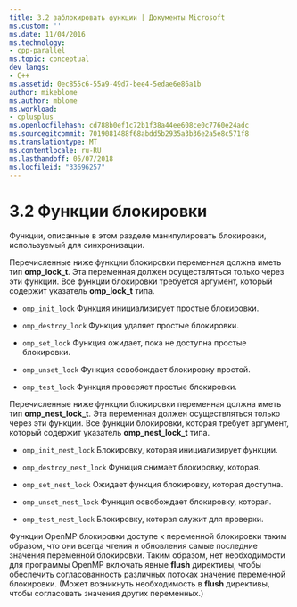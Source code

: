 ```yaml
---
title: 3.2 заблокировать функции | Документы Microsoft
ms.custom: ''
ms.date: 11/04/2016
ms.technology:
- cpp-parallel
ms.topic: conceptual
dev_langs:
- C++
ms.assetid: 0ec855c6-55a9-49d7-bee4-5edae6e86a1b
author: mikeblome
ms.author: mblome
ms.workload:
- cplusplus
ms.openlocfilehash: cd788b0ef1c72b1f38a44ee608ce0c7760e24adc
ms.sourcegitcommit: 7019081488f68abdd5b2935a3b36e2a5e8c571f8
ms.translationtype: MT
ms.contentlocale: ru-RU
ms.lasthandoff: 05/07/2018
ms.locfileid: "33696257"
---
```

# <a name="32-lock-functions"></a>3.2 Функции блокировки
Функции, описанные в этом разделе манипулировать блокировки, используемый для синхронизации.  
  
 Перечисленные ниже функции блокировки переменная должна иметь тип **omp_lock_t**. Эта переменная должен осуществляться только через эти функции. Все функции блокировки требуется аргумент, который содержит указатель **omp_lock_t** типа.  
  
-   `omp_init_lock` Функция инициализирует простые блокировки.  
  
-   `omp_destroy_lock` Функция удаляет простые блокировки.  
  
-   `omp_set_lock` Функция ожидает, пока не доступна простые блокировки.  
  
-   `omp_unset_lock` Функция освобождает блокировку простой.  
  
-   `omp_test_lock` Функция проверяет простые блокировки.  
  
 Перечисленные ниже функции блокировки переменная должна иметь тип **omp_nest_lock_t**.  Эта переменная должен осуществляться только через эти функции. Все функции блокировки, которая требует аргумент, который содержит указатель **omp_nest_lock_t** типа.  
  
-   `omp_init_nest_lock` Блокировку, которая инициализирует функции.  
  
-   `omp_destroy_nest_lock` Функция снимает блокировку, которая.  
  
-   `omp_set_nest_lock` Ожидает функция блокировку, которая доступна.  
  
-   `omp_unset_nest_lock` Функция освобождает блокировку, которая.  
  
-   `omp_test_nest_lock` Блокировку, которая служит для проверки.  
  
 Функции OpenMP блокировки доступе к переменной блокировки таким образом, что они всегда чтения и обновления самые последние значения переменной блокировки. Таким образом, нет необходимости для программы OpenMP включать явные **flush** директивы, чтобы обеспечить согласованность различных потоках значение переменной блокировки. (Может возникнуть необходимость в **flush** директивы, чтобы согласовать значения других переменных.)